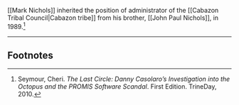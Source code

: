 [[Mark Nichols]] inherited the position of administrator of the [[Cabazon Tribal Council|Cabazon tribe]] from his brother, [[John Paul Nichols]], in 1989.[^1]

---
## Footnotes

[^1]: Seymour, Cheri. *The Last Circle: Danny Casolaro’s Investigation into the Octopus and the PROMIS Software Scandal*. First Edition. TrineDay, 2010.